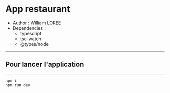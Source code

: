 # App restaurant

- Author : William LOREE
- Dependencies :
  - typescript
  - tsc-watch
  - @types/node

___

## Pour lancer l'application

___

```
npm i 
npm run dev
```
